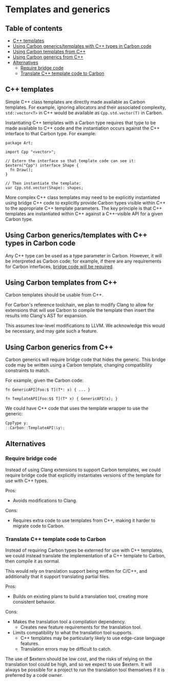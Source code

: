# Templates and generics

<!--
Part of the Carbon Language project, under the Apache License v2.0 with LLVM
Exceptions. See /LICENSE for license information.
SPDX-License-Identifier: Apache-2.0 WITH LLVM-exception
-->

## Table of contents

<!-- toc -->

- [C++ templates](#c-templates)
- [Using Carbon generics/templates with C++ types in Carbon code](#using-carbon-genericstemplates-with-c-types-in-carbon-code)
- [Using Carbon templates from C++](#using-carbon-templates-from-c)
- [Using Carbon generics from C++](#using-carbon-generics-from-c)
- [Alternatives](#alternatives)
  - [Require bridge code](#require-bridge-code)
  - [Translate C++ template code to Carbon](#translate-c-template-code-to-carbon)

<!-- tocstop -->

## C++ templates

Simple C++ class templates are directly made available as Carbon templates. For
example, ignoring allocators and their associated complexity, `std::vector<T>`
in C++ would be available as `Cpp.std.vector(T)` in Carbon.

Instantiating C++ templates with a Carbon type requires that type to be made
available to C++ code and the instantiation occurs against the C++ interface to
that Carbon type. For example:

```carbon
package Art;

import Cpp "<vector>";

// Extern the interface so that template code can see it:
$extern("Cpp") interface Shape {
  fn Draw();
}

// Then instantiate the template:
var Cpp.std.vector(Shape): shapes;
```

More complex C++ class templates may need to be explicitly instantiated using
bridge C++ code to explicitly provide Carbon types visible within C++ to the
appropriate C++ template parameters. The key principle is that C++ templates are
instantiated within C++ against a C++-visible API for a given Carbon type.

## Using Carbon generics/templates with C++ types in Carbon code

Any C++ type can be used as a type parameter in Carbon. However, it will be
interpreted as Carbon code; for example, if there are any requirements for
Carbon interfaces,
[bridge code will be required](user_defined_types.md#implementing-carbon-interfaces-in-c).

## Using Carbon templates from C++

Carbon templates should be usable from C++.

For Carbon's reference toolchain, we plan to modify Clang to allow for
extensions that will use Carbon to compile the template then insert the results
into Clang's AST for expansion.

This assumes low-level modifications to LLVM. We acknowledge this would be
necessary, and may gate such a feature.

## Using Carbon generics from C++

Carbon generics will require bridge code that hides the generic. This bridge
code may be written using a Carbon template, changing compatibility constraints
to match.

For example, given the Carbon code:

```carbon
fn GenericAPI[Foo:$ T](T*: x) { ... }

fn TemplateAPI[Foo:$$ T](T* x) { GenericAPI(x); }
```

We could have C++ code that uses the template wrapper to use the generic:

```cc
CppType y;
::Carbon::TemplateAPI(&y);
```

## Alternatives

### Require bridge code

Instead of using Clang extensions to support Carbon templates, we could require
bridge code that explicitly instantiates versions of the template for use with
C++ types.

Pros:

- Avoids modifications to Clang.

Cons:

- Requires extra code to use templates from C++, making it harder to migrate
  code to Carbon.

### Translate C++ template code to Carbon

Instead of requiring Carbon types be externed for use with C++ templates, we
could instead translate the implementation of a C++ template to Carbon, then
compile it as normal.

This would rely on translation support being written for C/C++, and additionally
that it support translating partial files.

Pros:

- Builds on existing plans to build a translation tool, creating more consistent
  behavior.

Cons:

- Makes the translation tool a compilation dependency.
  - Creates new feature requirements for the translation tool.
- Limits compatibility to what the translation tool supports.
  - C++ templates may be particularly likely to use edge-case language features.
  - Translation errors may be difficult to catch.

The use of
$extern should be low cost, and the risks of relying on the
translation tool could be high, and so we expect to use $extern.
It will always be possible for a project to run the translation tool themselves
if it is preferred by a code owner.
